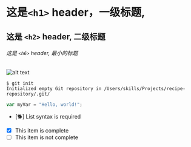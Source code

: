 # 这是`<h1>` header，一级标题,

## 这是 `<h2>` header, 二级标题

###### 这是 `<h6>` header, 最小的标题
![alt text](111.bmp)

```
$ git init
Initialized empty Git repository in /Users/skills/Projects/recipe-repository/.git/
```

``` javascript
var myVar = "Hello, world!";
```

- [🐕] List syntax is required
- [x] This item is complete
- [ ] This item is not complete